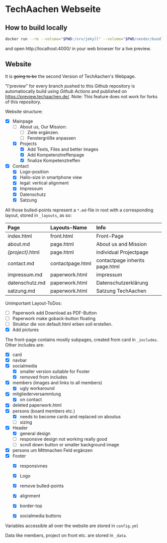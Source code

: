 # TechAachen Webseite

## How to build locally

```bash
docker run --rm --volume="$PWD:/srv/jekyll" --volume="$PWD/vendor/bundle:/usr/local/bundle" -p 4000:4000 -it jekyll/jekyll jekyll serve
```

and open http://localhost:4000/ in your web browser for a live preview.


## Website

It is ~~going to be~~ the second Version of TechAachen's Webpage.

"l'preview" for every branch pushed to this Github repository is automatiocally build using *Github Actions* and published on https://preview.techaachen.de/.
Note: This feature does not work for forks of this repository.

Website structure:
- [X] Mainpage
  - [ ] About us, Our Mission:
    - [ ] Ziele ergänzen.
    - [ ] Fenstergröße anpassen
  - [x] Projects
    - [x] Add Texts, Files and better images
    - [x] Add Kompetenztreffenpage
    - [x] finalize Kompetenztreffen
- [x] Contact
  - [x] Logo-position
  - [x] Hallo-size in smartphone view
  - [x] legal: vertical alignment
  - [x] Impressum
  - [x] Datenschutz
  - [x] Satzung

All those bulled-points represent a `*.md`-file in root with a corresponding layout, stored in `_layouts`, as so:

| Page            | Layouts-Name     | Info                           |
| :------------- | :-------------   | :-------------                 |
| index.html     | front.html       | Front-Page                     |
| about.md       | page.html        | About us and Mission           |
| *{project}*.html | page.html      | individual Projectpage         |
| contact.md     | contactpage.html | contactpage inherits page.html |
| impressum.md   | paperwork.html   | impressum                      |
| datenschutz.md | paperwork.html   | Datenschutzerklärung           |
| satzung.md     | paperwork.html   | Satzung TechAachen             |

Unimportant Layout-ToDos:
- [ ] Paperwork add Download as PDF-Button
- [ ] Paperwork make goback-button floating
- [ ] Struktur die von default.html erben soll erstellen.
- [x] Add pictures

The front-page contains mostly subpages, created from card in `_includes`.
Other includes are:
- [x] card
- [x] navbar
- [x] socialmedia
  - [x] smaller version suitable for Footer
  - [x] removed from includes
- [x] members (images and links to all members)
  - [x] ugly workaround
- [x] mitgliederversammlung
  - [x] on contact
- [x] deleted paperwork.html
- [x] persons (board members etc.)
  - [x] needs to become cards and replaced on aboutus
  - [ ] sizing
- [x] Header
  - [x] general design
  - [ ] responsive design not working really good
  - [ ] scroll down button or smaller background image
- [x] persons um Mittmachen Feld ergänzen
- [x] Footer
  - [x] responsivnes
  - [x] Logo
  - [x] remove bulled-points
  - [x] alignment
  - [x] border-top
  - [x] socialmedia buttons


Variables accessible all over the website are stored in `config.yml`

Data like members, project on front etc. are stored in `_data`.
